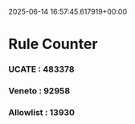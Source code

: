 2025-06-14 16:57:45.617919+00:00
# Rule Counter 
 ### UCATE : 483378

 ### Veneto : 92958

 ### Allowlist : 13930
